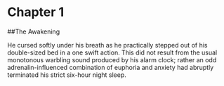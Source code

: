 # Chapter  1
##The Awakening

He cursed softly under his breath as he practically stepped out of his double-sized bed in a one swift action. This did not result from the usual monotonous warbling sound produced by his alarm clock; rather an odd adrenalin-influenced combination of euphoria and anxiety had abruptly terminated his strict six-hour night sleep.
